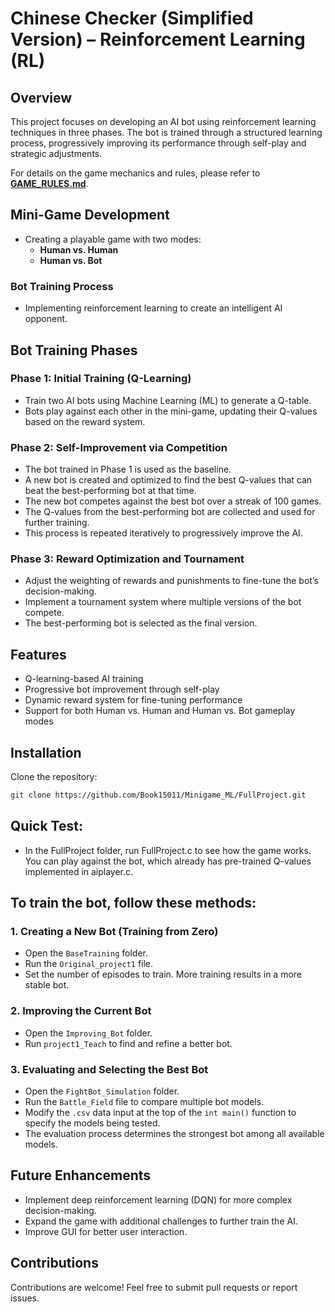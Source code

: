 # Chinese Checker (Simplified Version) – Reinforcement Learning (RL)

## Overview  

This project focuses on developing an AI bot using reinforcement learning techniques in three phases. The bot is trained through a structured learning process, progressively improving its performance through self-play and strategic adjustments.  

For details on the game mechanics and rules, please refer to **[GAME_RULES.md](GAME_RULES.md)**.  

## Mini-Game Development  
- Creating a playable game with two modes:  
  - **Human vs. Human**  
  - **Human vs. Bot**  

### Bot Training Process
- Implementing reinforcement learning to create an intelligent AI opponent.

## Bot Training Phases

### Phase 1: Initial Training (Q-Learning)
- Train two AI bots using Machine Learning (ML) to generate a Q-table.
- Bots play against each other in the mini-game, updating their Q-values based on the reward system.

### Phase 2: Self-Improvement via Competition
- The bot trained in Phase 1 is used as the baseline.
- A new bot is created and optimized to find the best Q-values that can beat the best-performing bot at that time.
- The new bot competes against the best bot over a streak of 100 games.
- The Q-values from the best-performing bot are collected and used for further training.
- This process is repeated iteratively to progressively improve the AI.

### Phase 3: Reward Optimization and Tournament
- Adjust the weighting of rewards and punishments to fine-tune the bot’s decision-making.
- Implement a tournament system where multiple versions of the bot compete.
- The best-performing bot is selected as the final version.

## Features
- Q-learning-based AI training
- Progressive bot improvement through self-play
- Dynamic reward system for fine-tuning performance
- Support for both Human vs. Human and Human vs. Bot gameplay modes

## Installation

Clone the repository:
```sh
git clone https://github.com/Book15011/Minigame_ML/FullProject.git
```



## Quick Test: 
- In the FullProject folder, run FullProject.c to see how the game works. You can play against the bot, which already has pre-trained Q-values implemented in aiplayer.c.



## To train the bot, follow these methods:

### 1. Creating a New Bot (Training from Zero)
- Open the `BaseTraining` folder.
- Run the `Original_project1` file.
- Set the number of episodes to train. More training results in a more stable bot.

### 2. Improving the Current Bot
- Open the `Improving_Bot` folder.
- Run `project1_Teach` to find and refine a better bot.

### 3. Evaluating and Selecting the Best Bot
- Open the `FightBot_Simulation` folder.
- Run the `Battle_Field` file to compare multiple bot models.
- Modify the `.csv` data input at the top of the `int main()` function to specify the models being tested.
- The evaluation process determines the strongest bot among all available models.

## Future Enhancements  
- Implement deep reinforcement learning (DQN) for more complex decision-making.
- Expand the game with additional challenges to further train the AI.
- Improve GUI for better user interaction.

## Contributions
Contributions are welcome! Feel free to submit pull requests or report issues.
